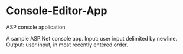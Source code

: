 # Console-Editor-App
ASP console application

A sample ASP.Net console app. 
Input: user input delimited by newline. 
Output: user input, in most recently entered order. 

